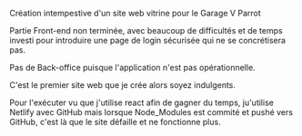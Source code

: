Création intempestive d'un site web vitrine pour le Garage V Parrot

Partie Front-end non terminée, avec beaucoup de difficultés et de temps investi pour introduire une page de login sécurisée qui ne se concrétisera pas.

Pas de Back-office puisque l'application n'est pas opérationnelle.

C'est le premier site web que je crée alors soyez indulgents.


Pour l'exécuter vu que j'utilise react afin de gagner du temps, ju'utilise Netlify avec GitHub mais lorsque Node_Modules est commité et pushé vers GitHub, c'est là que le site défaille et ne fonctionne plus.